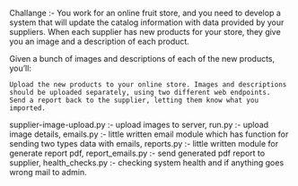Challange :- You work for an online fruit store, and you need to develop a system that will update the catalog information with data provided by your suppliers. When each supplier has new products for your store, they give you an image and a description of each product.

Given a bunch of images and descriptions of each of the new products, you’ll:

    Upload the new products to your online store. Images and descriptions should be uploaded separately, using two different web endpoints.
    Send a report back to the supplier, letting them know what you imported.
    
supplier-image-upload.py :- upload images to server,
run.py :- upload image details,
emails.py :- little written email module which has function for sending two types data with emails,
reports.py :- little written module for generate report pdf,
report_emails.py :- send generated pdf report to supplier,
health_checks.py :- checking system health and if anything goes wrong mail to admin.
